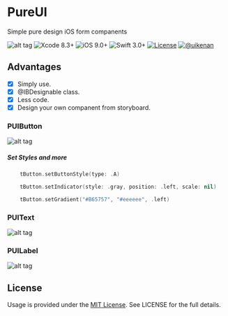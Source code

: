 # PureUI
Simple pure design iOS form companents

![alt tag](https://user-images.githubusercontent.com/16580898/27935286-cedbdc3e-62b2-11e7-989b-707a960b066e.png)
![Xcode 8.3+](https://img.shields.io/badge/xcode-8.3%2B-blue.svg)
![iOS 9.0+](https://img.shields.io/badge/İOS-9.0%2B-brightgreen.svg)
![Swift 3.0+](https://img.shields.io/badge/Swift-3.0%2B-orange.svg)
[![License](https://img.shields.io/cocoapods/l/Hero.svg?style=flat)](https://github.com/lkzhao/Hero/blob/master/LICENSE?raw=true)
[![@uikenan](https://img.shields.io/badge/contact-%40uikenan-ff69b4.svg)](http://twitter.com/uikenan)

## Advantages
- [X] Simply use.
- [X] @IBDesignable class.
- [X] Less code.
- [X] Design your own companent from storyboard.

### PUIButton

![alt tag](https://user-images.githubusercontent.com/16580898/27934658-616f2d16-62af-11e7-9b05-d0b51ebd387f.png)

##### Set Styles and more

```Swift
    tButton.setButtonStyle(type: .A)
```

```Swift
    tButton.setIndicator(style: .gray, position: .left, scale: nil)
```

```Swift
    tButton.setGradient("#B65757", "#eeeeee", .left)
```

### PUIText

![alt tag](https://user-images.githubusercontent.com/16580898/27934713-a52f5350-62af-11e7-9a0b-a666d5e77aba.png)

### PUILabel

![alt tag](https://user-images.githubusercontent.com/16580898/27934718-adc261a6-62af-11e7-8549-560c148fdaeb.png)


## License
Usage is provided under the [MIT License](http://http//opensource.org/licenses/mit-license.php). See LICENSE for the full details.
